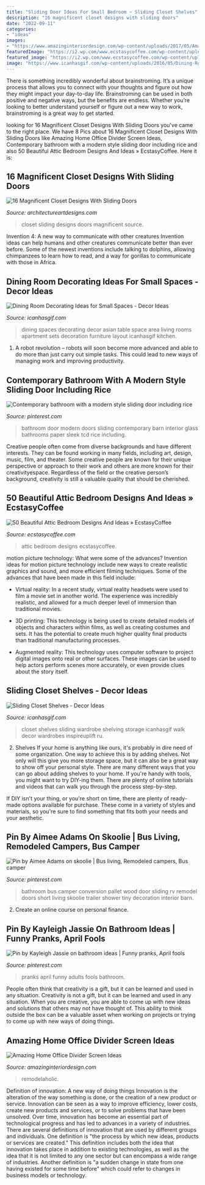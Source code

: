 ```yaml
---
title: "Sliding Door Ideas For Small Bedroom ~ Sliding Closet Shelves"
description: "16 magnificent closet designs with sliding doors"
date: "2022-09-11"
categories:
- "ideas"
images:
- "https://www.amazinginteriordesign.com/wp-content/uploads/2017/05/Amazing-Home-Office-Divider-Screen-Ideas-1.jpg"
featuredImage: "https://i2.wp.com/www.ecstasycoffee.com/wp-content/uploads/2016/10/Attic-Bedroom-Designs-20.jpg?resize=475%2C633"
featured_image: "https://i2.wp.com/www.ecstasycoffee.com/wp-content/uploads/2016/10/Attic-Bedroom-Designs-20.jpg?resize=475%2C633"
image: "https://www.icanhasgif.com/wp-content/uploads/2016/05/Dining-Room-Decorating-Ideas-for-Small-Spaces.jpg"
---
```



There is something incredibly wonderful about brainstroming. It’s a unique process that allows you to connect with your thoughts and figure out how they might impact your day-to-day life. Brainstroming can be used in both positive and negative ways, but the benefits are endless. Whether you’re looking to better understand yourself or figure out a new way to work, brainstroming is a great way to get started.

	

		
looking for 16 Magnificent Closet Designs With Sliding Doors you've came to the right place. We have 8 Pics about 16 Magnificent Closet Designs With Sliding Doors like Amazing Home Office Divider Screen Ideas, Contemporary bathroom with a modern style sliding door including rice and also 50 Beautiful Attic Bedroom Designs And Ideas » EcstasyCoffee. Here it is:
		
    
## 16 Magnificent Closet Designs With Sliding Doors

<img loading=lazy src="https://www.architectureartdesigns.com/wp-content/uploads/2016/06/6-14.jpg" onerror="this.onerror=null;this.src='https://tse2.mm.bing.net/th?id=OIP.CtY2e9VAKipbYqcJgKduSQHaJ3&amp;pid=15.1';" alt="16 Magnificent Closet Designs With Sliding Doors">

_Source: architectureartdesigns.com_

>closet sliding designs doors magnificent source. 

	

Invention 4: A new way to communicate with other creatures
Invention ideas can help humans and other creatures communicate better than ever before. Some of the newest inventions include talking to dolphins, allowing chimpanzees to learn how to read, and a way for gorillas to communicate with those in Africa.

    
## Dining Room Decorating Ideas For Small Spaces - Decor Ideas

<img loading=lazy src="https://www.icanhasgif.com/wp-content/uploads/2016/05/Dining-Room-Decorating-Ideas-for-Small-Spaces.jpg" onerror="this.onerror=null;this.src='https://tse2.mm.bing.net/th?id=OIP.wPM_RWbxbDrkpKb2QVv_QgHaJ4&amp;pid=15.1';" alt="Dining Room Decorating Ideas for Small Spaces - Decor Ideas">

_Source: icanhasgif.com_

>dining spaces decorating decor asian table space area living rooms apartment sets decoration furniture layout icanhasgif kitchen. 

	

1. A robot revolution – robots will soon become more advanced and able to do more than just carry out simple tasks. This could lead to new ways of managing work and improving productivity.

    
## Contemporary Bathroom With A Modern Style Sliding Door Including Rice

<img loading=lazy src="https://i.pinimg.com/736x/4c/39/1f/4c391f72383f6b17cd146668a37ab1b2.jpg" onerror="this.onerror=null;this.src='https://tse1.mm.bing.net/th?id=OIP.efvboGjdQosnXBYonGmBbgHaJ3&amp;pid=15.1';" alt="Contemporary bathroom with a modern style sliding door including rice">

_Source: pinterest.com_

>bathroom door modern doors sliding contemporary barn interior glass bathrooms paper sleek tcd rice including. 

	

Creative people often come from diverse backgrounds and have different interests. They can be found working in many fields, including art, design, music, film, and theater. Some creative people are known for their unique perspective or approach to their work and others are more known for their creativityespace. Regardless of the field or the creative person’s background, creativity is still a valuable quality that should be cherished.

    
## 50 Beautiful Attic Bedroom Designs And Ideas » EcstasyCoffee

<img loading=lazy src="https://i2.wp.com/www.ecstasycoffee.com/wp-content/uploads/2016/10/Attic-Bedroom-Designs-20.jpg?resize=475%2C633" onerror="this.onerror=null;this.src='https://tse3.mm.bing.net/th?id=OIP.Z-AW7_P334KaTRDkks6iNgHaJ3&amp;pid=15.1';" alt="50 Beautiful Attic Bedroom Designs And Ideas » EcstasyCoffee">

_Source: ecstasycoffee.com_

>attic bedroom designs ecstasycoffee. 

	

motion picture technology: What were some of the advances?
Invention ideas for motion picture technology include new ways to create realistic graphics and sound, and more efficient filming techniques. Some of the advances that have been made in this field include: 
- Virtual reality: In a recent study, virtual reality headsets were used to film a movie set in another world. The experience was incredibly realistic, and allowed for a much deeper level of immersion than traditional movies. 

- 3D printing: This technology is being used to create detailed models of objects and characters within films, as well as creating costumes and sets. It has the potential to create much higher quality final products than traditional manufacturing processes. 

- Augmented reality: This technology uses computer software to project digital images onto real or other surfaces. These images can be used to help actors perform scenes more accurately, or even provide clues about the story itself.

    
## Sliding Closet Shelves - Decor Ideas

<img loading=lazy src="https://www.icanhasgif.com/wp-content/uploads/2016/05/Sliding-Closet-Shelves-705x1024.jpg" onerror="this.onerror=null;this.src='https://tse2.mm.bing.net/th?id=OIP.H3N8w3r_bc8ZqEng38XSnwHaKw&amp;pid=15.1';" alt="Sliding Closet Shelves - Decor Ideas">

_Source: icanhasgif.com_

>closet shelves sliding wardrobe shelving storage icanhasgif walk decor wardrobes inspireuplift ru. 

	

2. Shelves
If your home is anything like ours, it's probably in dire need of some organization. One way to achieve this is by adding shelves. Not only will this give you more storage space, but it can also be a great way to show off your personal style.
There are many different ways that you can go about adding shelves to your home. If you're handy with tools, you might want to try DIY-ing them. There are plenty of online tutorials and videos that can walk you through the process step-by-step.

If DIY isn't your thing, or you're short on time, there are plenty of ready-made options available for purchase. These come in a variety of styles and materials, so you're sure to find something that fits both your needs and your aesthetic.

    
## Pin By Aimee Adams On Skoolie | Bus Living, Remodeled Campers, Bus Camper

<img loading=lazy src="https://i.pinimg.com/736x/53/07/f0/5307f0de32aec8bfc1b1f755571a7825--sliding-bathroom-doors-sliding-doors.jpg" onerror="this.onerror=null;this.src='https://tse2.mm.bing.net/th?id=OIP.eLBxRBwNaE8pR3GeOjDwPwHaJ4&amp;pid=15.1';" alt="Pin by Aimee Adams on skoolie | Bus living, Remodeled campers, Bus camper">

_Source: pinterest.com_

>bathroom bus camper conversion pallet wood door sliding rv remodel doors short living skoolie trailer shower tiny decoration interior barn. 

	

2. Create an online course on personal finance.

    
## Pin By Kayleigh Jassie On Bathroom Ideas | Funny Pranks, April Fools

<img loading=lazy src="https://i.pinimg.com/736x/da/77/48/da774858987ebcecac4d5fced679c5e5.jpg" onerror="this.onerror=null;this.src='https://tse3.mm.bing.net/th?id=OIP.LlENPocNC7BLpJWE9un-cAHaNK&amp;pid=15.1';" alt="Pin by Kayleigh Jassie on bathroom ideas | Funny pranks, April fools">

_Source: pinterest.com_

>pranks april funny adults fools bathroom. 

	

People often think that creativity is a gift, but it can be learned and used in any situation.
Creativity is not a gift, but it can be learned and used in any situation. When you are creative, you are able to come up with new ideas and solutions that others may not have thought of. This ability to think outside the box can be a valuable asset when working on projects or trying to come up with new ways of doing things.

    
## Amazing Home Office Divider Screen Ideas

<img loading=lazy src="https://www.amazinginteriordesign.com/wp-content/uploads/2017/05/Amazing-Home-Office-Divider-Screen-Ideas-1.jpg" onerror="this.onerror=null;this.src='https://tse1.mm.bing.net/th?id=OIP.xYeUUsRUsMlg6DjfGZfUQgHaLK&amp;pid=15.1';" alt="Amazing Home Office Divider Screen Ideas">

_Source: amazinginteriordesign.com_

>remodelaholic. 

	

Definition of innovation: A new way of doing things
Innovation is the alteration of the way something is done, or the creation of a new product or service. Innovation can be seen as a way to improve efficiency, lower costs, create new products and services, or to solve problems that have been unsolved. Over time, innovation has become an essential part of technological progress and has led to advances in a variety of industries.
There are several definitions of innovation that are used by different groups and individuals. One definition is "the process by which new ideas, products or services are created." This definition includes both the idea that innovation takes place in addition to existing technologies, as well as the idea that it is not limited to any one sector but can encompass a wide range of industries. Another definition is "a sudden change in state from one having existed for some time before" which could refer to changes in business models or technology.

